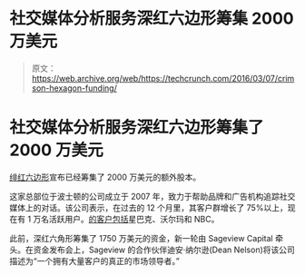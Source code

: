 # 社交媒体分析服务深红六边形筹集 2000 万美元

> 原文：<https://web.archive.org/web/https://techcrunch.com/2016/03/07/crimson-hexagon-funding/>

# 社交媒体分析服务深红六边形筹集了 2000 万美元

[绯红六边形](https://web.archive.org/web/20221209104424/http://www.crimsonhexagon.com/)宣布已经筹集了 2000 万美元的额外股本。

这家总部位于波士顿的公司成立于 2007 年，致力于帮助品牌和广告机构追踪社交媒体上的对话。该公司表示，在过去的 12 个月里，其客户群增长了 75%以上，现在有 1 万名活跃用户。[的客户包括](https://web.archive.org/web/20221209104424/http://www.crimsonhexagon.com/validation/)星巴克、沃尔玛和 NBC。

此前，深红六角形筹集了 1750 万美元的资金，新一轮由 Sageview Capital 牵头。在资金发布会上，Sageview 的合作伙伴迪安·纳尔逊(Dean Nelson)将该公司描述为“一个拥有大量客户的真正的市场领导者。”